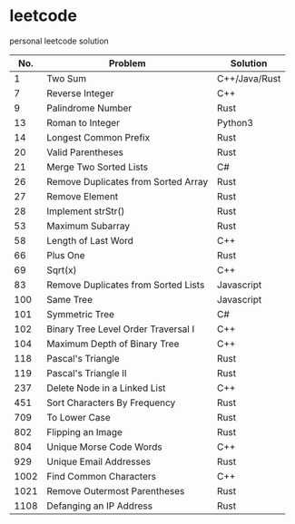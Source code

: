 # leetcode
personal leetcode solution

|No.|Problem|Solution|
|---|-------|--------|
|1|Two Sum|C++/Java/Rust|
|7|Reverse Integer|C++|
|9|Palindrome Number|Rust|
|13|Roman to Integer|Python3|
|14|Longest Common Prefix|Rust|
|20|Valid Parentheses|Rust|
|21|Merge Two Sorted Lists|C#|
|26|Remove Duplicates from Sorted Array|Rust|
|27|Remove Element|Rust|
|28|Implement strStr()|Rust|
|53|Maximum Subarray|Rust|
|58|Length of Last Word|C++|
|66|Plus One|Rust|
|69|Sqrt(x)|C++|
|83|Remove Duplicates from Sorted Lists|Javascript|
|100|Same Tree|Javascript|
|101|Symmetric Tree|C#|
|102|Binary Tree Level Order Traversal I|C++|
|104|Maximum Depth of Binary Tree|C++|
|118|Pascal's Triangle|Rust|
|119|Pascal's Triangle II|Rust|
|237|Delete Node in a Linked List|C++|
|451|Sort Characters By Frequency|Rust|
|709|To Lower Case|Rust|
|802|Flipping an Image|Rust|
|804|Unique Morse Code Words|C++|
|929|Unique Email Addresses|Rust|
|1002|Find Common Characters|C++|
|1021|Remove Outermost Parentheses|Rust|
|1108|Defanging an IP Address|Rust|